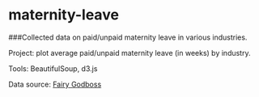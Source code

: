 # maternity-leave

###Collected data on paid/unpaid maternity leave in various industries.

Project: plot average paid/unpaid maternity leave (in weeks) by industry. 

Tools: BeautifulSoup, d3.js 

Data source: <a href = "https://fairygodboss.com/maternity-leave-resource-center" target="_blank">Fairy Godboss</a>